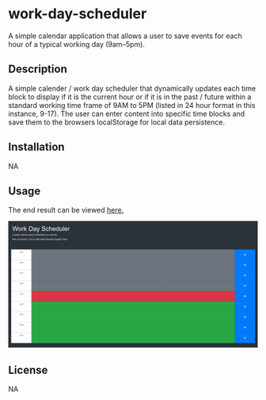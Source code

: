 # work-day-scheduler
A simple calendar application that allows a user to save events for each hour of a typical working day (9am–5pm).

## Description
A simple calender / work day scheduler that dynamically updates each time block to display if it is the current hour or if it is in the past / future within a standard working time frame of 9AM to 5PM (listed in 24 hour format in this instance, 9-17). The user can enter content into specific time blocks and save them to the browsers localStorage for local data persistence.

## Installation

NA

## Usage

The end result can be viewed [here.](https://jaredboehm.github.io/work-day-scheduler/)

![Website Screenshot](screenshot.png)

## License

NA